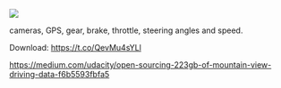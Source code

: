 ![](https://cdn-images-1.medium.com/max/800/1*oKycB6NgLgPJG31fiGwpUA.png)


cameras, GPS, gear, brake, throttle, steering angles and speed.


Download: https://t.co/QevMu4sYLl


https://medium.com/udacity/open-sourcing-223gb-of-mountain-view-driving-data-f6b5593fbfa5

